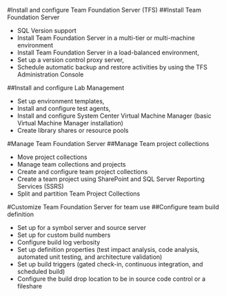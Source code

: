 #Install and configure Team Foundation Server (TFS)
##Install Team Foundation Server
* SQL Version support
* Install Team Foundation Server in a multi-tier or multi-machine environment
* Install Team Foundation Server in a load-balanced environment, 
* Set up a version control proxy server, 
* Schedule automatic backup and restore activities by using the TFS Administration Console

##Install and configure Lab Management
* Set up environment templates,
* Install and configure test agents, 
* Install and configure System Center Virtual Machine Manager (basic Virtual Machine Manager installation)
* Create library shares or resource pools

#Manage Team Foundation Server 
##Manage Team project collections
* Move project collections
* Manage team collections and projects
* Create and configure team project collections
* Create a team project using SharePoint and SQL Server Reporting Services (SSRS) 
* Split and partition Team Project Collections

#Customize Team Foundation Server for team use
##Configure team build definition
* Set up for a symbol server and source server
* Set up for custom build numbers
* Configure build log verbosity
* Set up definition properties (test impact analysis, code analysis, automated unit testing, and architecture validation)
* Set up build triggers (gated check-in, continuous integration, and scheduled build)
* Configure the build drop location to be in source code control or a fileshare